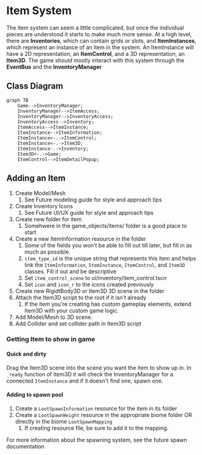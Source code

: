 # Item System
The item system can seem a little complicated, but once the individual pieces are understood it starts to make much more sense. At a high level, there are **Inventories**, 
which can contain grids or slots, and **ItemInstances**, which represent an instance of an item in the system. An ItemInstance will have a 2D representation, an **ItemControl**, and a 3D representation,
an **Item3D**. The game should mostly interact with this system through the **EventBus** and the **InventoryManager**

## Class Diagram

```mermaid
graph TB
    Game-->InventoryManager;
    InventoryManager-->ItemAccess;
    InventoryManager-->InventoryAccess;
    InventoryAccess-->Inventory;
    ItemAccess-->ItemInstance;
    ItemInstance-->ItemInformation;
    ItemInstance<-.->ItemControl;
    ItemInstance<-.->Item3D;
    ItemInstance-.->Inventory;
    Item3D<-.->Game;
    ItemControl-->ItemDetailPopup;
```

## Adding an Item
1. Create Model/Mesh
    1. See Future modeling guide for style and approach tips
2. Create Inventory Icons
    1. See Future UI/UX guide for style and approach tips  
3. Create new folder for item
    1. Somehwere in the game_objects/items/ folder is a good place to start
4. Create a new ItemInformation resource in the folder
    1. Some of the fields you won't be able to fill out till later, but fill in as much as possible.
    2. `item_type_id` is the unique string that represents this item and helps link the `ItemInformation`, `ItemInstance`, `ItemControl`, and `Item3D` classes. Fill it out and be descriptive
    3. Set `item_control_scene` to ui/inventory/item_control.tscn
    4. Set `icon` and `icon_r` to the icons created previously
5. Create new RigidtBody3D or Item3D 3D scene in the folder
6. Attach the Item3D script to the root if it isn't already
    1. If the item you're creating has custom gameplay elements, extend Item3D with your custom game logic.
7. Add Model/Mesh to 3D scene.
8. Add Collider and set collider path in Item3D script

### Getting Item to show in game
#### Quick and dirty
Drag the Item3D scene into the scene you want the item to show up in. In `_ready` function of Item3D it will check the InventoryManager for a connected `ItemInstance` and if it doesn't find one, spawn one.
#### Adding to spawn pool
1. Create a `LootSpawnInformation` resource for the item in its folder
2. Create a `LootSpawnWeight` resource in the appropriate biome folder OR directly in the biome `LootSpawnMapping`
    1. If creating resource file, be sure to add it to the mapping.
  
For more information about the spawning system, see the future spawn documentation
